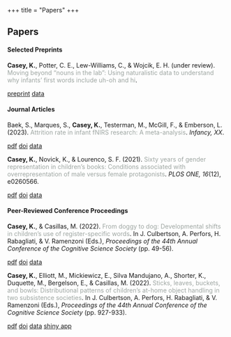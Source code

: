 +++
title = "Papers"
+++

## Papers

#### Selected Preprints
**Casey, K.**, Potter, C. E., Lew-Williams, C., & Wojcik, E. H. (under review). <span style="color:#9ea6a2">Moving beyond “nouns in the lab”: Using naturalistic data to understand why infants’ first words include uh-oh and hi</span>.

<a href="https://psyarxiv.com/xbyr3/" class="button" target="_blank">preprint</a>
<a href="https://osf.io/tdbqn/" class="button" target="_blank"> data</a>

#### Journal Articles

Baek, S., Marques, S., **Casey, K.**, Testerman, M., McGill, F., & Emberson, L. (2023). <span style="color:#9ea6a2">Attrition rate in infant fNIRS research: A meta-analysis</span>. _Infancy, XX_.

<a href="/papers/baek2023attrition.pdf" class="button" target="_blank">pdf</a> 
<a href="https://doi.org/10.1111/infa.12521" class="button" target="_blank">doi</a> 
<a href="https://github.com/soribaek/Attrition-Rate-in-Infant-fNIRS-Research" class="button" target="_blank">data</a>

**Casey, K.**, Novick, K., & Lourenco, S. F. (2021). <span style="color:#9ea6a2">Sixty years of gender representation in children’s books: Conditions associated with overrepresentation of male versus female protagonists</span>. _PLOS ONE, 16_(12), e0260566.

<a href="/papers/casey2021sixty.pdf" class="button" target="_blank">pdf</a> 
<a href="https://journals.plos.org/plosone/article?id=10.1371/journal.pone.0260566" class="button" target="_blank">doi</a> 
<a href="https://osf.io/97gfk/" class="button" target="_blank">data</a>

#### Peer-Reviewed Conference Proceedings

**Casey, K.**, & Casillas, M. (2022). <span style="color:#9ea6a2">From doggy to dog: Developmental shifts in children’s use of register-specific words</span>. In J. Culbertson, A. Perfors, H. Rabagliati, & V. Ramenzoni (Eds.), _Proceedings of the 44th Annual Conference of the Cognitive Science Society_ (pp. 49-56).

<a href="/papers/casey2022doggy.pdf" class="button" target="_blank">pdf</a>
<a href="https://escholarship.org/uc/item/7hb9113g" class="button" target="_blank">doi</a>
<a href="https://github.com/kennedycasey/RegisterShift" class="button" target="_blank">data</a>


**Casey, K.**, Elliott, M., Mickiewicz, E., Silva Mandujano, A., Shorter, K., Duquette, M., Bergelson, E., & Casillas, M. (2022). <span style="color:#9ea6a2">Sticks, leaves, buckets, and bowls: Distributional patterns of children’s at-home object handling in two subsistence societies</span>. In J. Culbertson, A. Perfors, H. Rabagliati, & V. Ramenzoni (Eds.), _Proceedings of the 44th Annual Conference of the Cognitive Science Society_ (pp. 927-933).

<a href="/papers/casey2022sticks.pdf" class="button" target="_blank">pdf</a> 
<a href="https://escholarship.org/uc/item/6wx2x30s" class="button" target="_blank">doi</a>
<a href="https://github.com/kennedycasey/daylong-object-ids" class="button" target="_blank"> data</a>
<a href="https://aclew.shinyapps.io/CogSci-TSE-ROS-objects/" class="button" target="_blank"> shiny app</a>